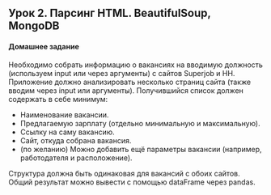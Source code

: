 ## Урок 2. Парсинг HTML. BeautifulSoup, MongoDB
#### Домашнее задание
Необходимо собрать информацию о вакансиях на вводимую должность (используем input или через аргументы) с сайтов Superjob и HH. Приложение должно анализировать несколько страниц сайта (также вводим через input или аргументы). Получившийся список должен содержать в себе минимум:

* Наименование вакансии.
* Предлагаемую зарплату (отдельно минимальную и максимальную).
* Ссылку на саму вакансию.
* Сайт, откуда собрана вакансия.
* (по желанию) Можно добавить ещё параметры вакансии (например, работодателя и расположение).

Структура должна быть одинаковая для вакансий с обоих сайтов. Общий результат можно вывести с помощью dataFrame через pandas.
